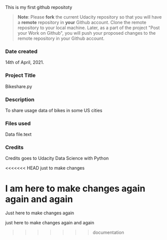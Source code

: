 This is my first github repositoty

>**Note**: Please **fork** the current Udacity repository so that you will have a **remote** repository in **your** Github account. Clone the remote repository to your local machine. Later, as a part of the project "Post your Work on Github", you will push your proposed changes to the remote repository in your Github account.

### Date created
14th of April, 2021.

### Project Title
Bikeshare.py

### Description
To share usage data of bikes in some US cities

### Files used
Data file.text

### Credits
Credits goes to Udacity Data Science with Python

<<<<<<< HEAD
just to make changes

I am here to make changes again again and again
=======
Just here to make changes again

just here to make changes again and again
>>>>>>> documentation

